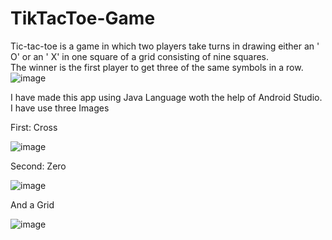 # TikTacToe-Game
Tic-tac-toe is a game in which two players take turns in drawing either an ' O' or an ' X' in one square of a grid consisting of nine squares.<br/>
The winner is the first player to get three of the same symbols in a row.
![image](https://user-images.githubusercontent.com/104670713/170813422-f9605ca5-ae1b-48b3-94b4-7124351f80a6.png)

I have made this app using Java Language woth the help of Android Studio.
I have use three Images   


First: Cross

![image](https://user-images.githubusercontent.com/104670713/170813614-2ed251ad-0f47-443d-b362-c76dacf36394.png)


Second: Zero

![image](https://user-images.githubusercontent.com/104670713/170813681-55c6c90c-8706-4ea5-8746-9ed7e62cd42a.png)



And a Grid

![image](https://user-images.githubusercontent.com/104670713/170813708-b23e89cf-a23d-4fde-889f-f9c708bcd025.png)
